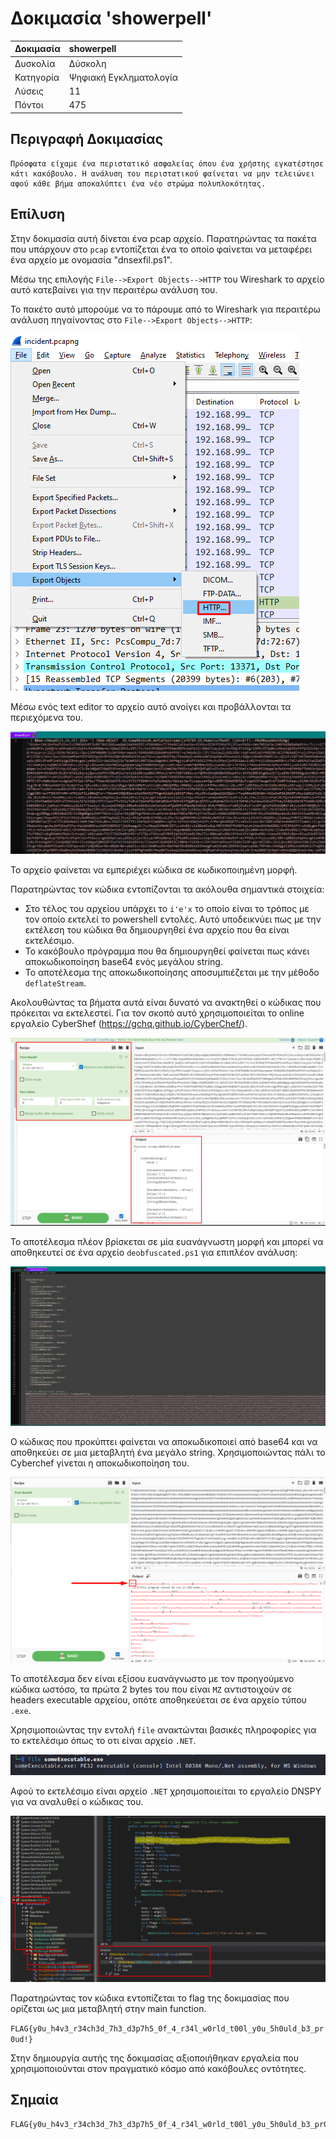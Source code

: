 # Δοκιμασία 'showerpell'

| Δοκιμασία | showerpell |
| :------- | :----- |
| Δυσκολία | Δύσκολη |
| Κατηγορία | Ψηφιακή Εγκληματολογία |
| Λύσεις | 11 |
| Πόντοι | 475 |


## Περιγραφή Δοκιμασίας

``` 
Πρόσφατα είχαμε ένα περιστατικό ασφαλείας όπου ένα χρήστης εγκατέστησε κάτι κακόβουλο. Η ανάλυση του περιστατικού φαίνεται να μην τελειώνει αφού κάθε βήμα αποκαλύπτει ένα νέο στρώμα πολυπλοκότητας. 
```

## Επίλυση

Στην δοκιμασία αυτή δίνεται ένα pcap αρχείο. Παρατηρώντας τα πακέτα που υπάρχουν στο `pcap` εντοπίζεται ένα το οποίο φαίνεται να μεταφέρει ένα αρχείο με ονομασία "dnsexfil.ps1". 

Μέσω της επιλογής `File-->Export Objects-->HTTP` του Wireshark το αρχείο αυτό κατεβαίνει για την περαιτέρω ανάλυση του. 

Το πακέτο αυτό μπορούμε να το πάρουμε από το Wireshark για περαιτέρω ανάλυση πηγαίνοντας στο `File-->Export Objects-->HTTP`:

![Alt text](images/image.png)

Μέσω ενός text editor το αρχείο αυτό ανοίγει και προβάλλονται τα περιεχόμενα του.

![Alt text](images/image-1.png)

Το αρχείο φαίνεται να εμπεριέχει κώδικα σε κωδικοποιημένη μορφή. 

Παρατηρώντας τον κώδικα εντοπίζονται τα ακόλουθα σημαντικά στοιχεία: 
- Στο τέλος του αρχείου υπάρχει το `i'e'x` το οποίο είναι το τρόπος με τον οποίο εκτελεί το powershell εντολές. Αυτό υποδεικνύει πως με την εκτέλεση του κώδικα θα δημιουργηθεί ένα αρχείο που θα είναι εκτελέσιμο. 
- Το κακόβουλο πρόγραμμα που θα δημιουργηθεί φαίνεται πως κάνει αποκωδικοποίηση base64 ενός μεγάλου string. 
- Το αποτέλεσμα της αποκωδικοποίησης αποσυμπιέζεται με την μέθοδο `deflateStream`.


Ακολουθώντας τα βήματα αυτά είναι δυνατό να ανακτηθεί ο κώδικας που πρόκειται να εκτελεστεί. Για τον σκοπό αυτό χρησιμοποιείται το online εργαλείο CyberShef (https://gchq.github.io/CyberChef/). 

![Alt text](images/image-2.png)

Το αποτέλεσμα πλέον βρίσκεται σε μία ευανάγνωστη μορφή και μπορεί να αποθηκευτεί σε ένα αρχείο `deobfuscated.ps1` για επιπλέον ανάλυση:

![Alt text](images/image-3.png)

Ο κώδικας που προκύπτει φαίνεται να αποκωδικοποιεί από base64 και να αποθηκεύει σε μια μεταβλητή ένα μεγάλο string. Χρησιμοποιώντας πάλι το Cyberchef γίνεται η αποκωδικοποίηση του. 

![Alt text](images/image-4.png)

Το αποτέλεσμα δεν είναι εξίσου ευανάγνωστο με τον προηγούμενο κώδικα ωστόσο, τα πρώτα 2 bytes του που είναι `MZ` αντιστοιχούν σε headers executable αρχείου, οπότε αποθηκεύεται σε ένα αρχείο τύπου `.exe`. 

Χρησιμοποιώντας την εντολή `file` ανακτώνται βασικές πληροφορίες για το εκτελέσιμο όπως το οτι είναι αρχείο `.NET`. 

![Alt text](images/image-5.png)

Αφού το εκτελέσιμο είναι αρχείο `.NET` χρησιμοποιείται το εργαλείο DNSPY για να αναλυθεί ο κώδικας του. 

![Alt text](images/image-6.png)

Παρατηρώντας τον κώδικα εντοπίζεται το flag της δοκιμασίας που ορίζεται ως μια μεταβλητή στην main function. 

`FLAG{y0u_h4v3_r34ch3d_7h3_d3p7h5_0f_4_r34l_w0rld_t00l_y0u_5h0uld_b3_pr0ud!}`

Στην δημιουργία αυτής της δοκιμασίας αξιοποιήθηκαν εργαλεία που χρησιμοποιούνται στον πραγματικό κόσμο από κακόβουλες οντότητες.

## Σημαία


```
FLAG{y0u_h4v3_r34ch3d_7h3_d3p7h5_0f_4_r34l_w0rld_t00l_y0u_5h0uld_b3_pr0ud!}
```
